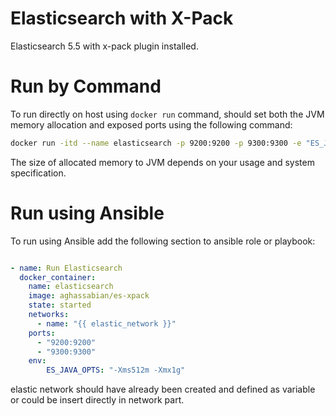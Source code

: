 # Elasticsearch with X-Pack
Elasticsearch 5.5 with x-pack plugin installed.

# Run by Command
To run directly on host using ```docker run``` command, should set both the JVM memory allocation and exposed ports using the following command:
```bash
docker run -itd --name elasticsearch -p 9200:9200 -p 9300:9300 -e "ES_JAVA_OPT=-Xms512m -Xmx1g" aghassabian/es-xpack
```
The size of allocated memory to JVM depends on your usage and system specification.

# Run using Ansible
To run using Ansible add the following section to ansible role or playbook:
```yaml

- name: Run Elasticsearch
  docker_container:
    name: elasticsearch
    image: aghassabian/es-xpack
    state: started
    networks:
      - name: "{{ elastic_network }}"
    ports:
      - "9200:9200"
      - "9300:9300"
    env:
        ES_JAVA_OPTS: "-Xms512m -Xmx1g"
```
elastic network should have already been created and defined as variable or could be insert directly in network part.
